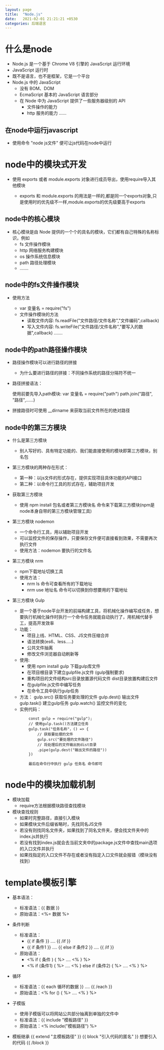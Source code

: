 ```yaml
---
layout: page
title:  "Node.js"
date:   2021-02-01 21:21:21 +0530
categories: 后端语言
---
```



# 什么是node

- Node.js 是一个基于 Chrome V8 引擎的 JavaScript 运行环境
- JavaScript 运行时
- 既不是语言，也不是框架，它是一个平台
- Node.js 中的 JavaScript
  - 没有 BOM、DOM
  - EcmaScript 基本的 JavaScript 语言部分
  - 在 Node 中为 JavaScript 提供了一些服务器级别的 API
    - 文件操作的能力
    - http 服务的能力
    ......
## 在node中运行javascript

- 使用命令 "node js文件" 便可让js代码在node中运行

# node中的模块式开发

- 使用 exports 或者 module.exports 对象进行成员导出，使用require导入其他模块

    - exports 和 module.exports 的用法是一样的,都是同一个exports对象,只是使用时的优先级不一样,module.exports的优先级要高于exports

## node中的核心模块

-  核心模块是由 Node 提供的一个个的具名的模块，它们都有自己特殊的名称标识，例如
    - fs 文件操作模块
    - http 网络服务构建模块
    - os 操作系统信息模块
    - path 路径处理模块
    - .......

## node中的fs文件操作模块

- 使用方法

    - var 变量名 = require("fs")
    - 文件操作模块的方法
        - 读取文件内容: fs.readFile("文件路径/文件名称","文件编码",callback)
        - 写入文件内容: fs.writeFile("文件路径/文件名称","要写入的数据",callback)
        .......

## node中的path路径操作模块

- 路径操作模块可以进行路径的拼接

    - 为什么要进行路径的拼接：不同操作系统的路径分隔符不统一

- 路径拼接语法：

    使用前要先导入path模块: var 变量名 = require("path")
    path.join("路径", "路径",......)

- 拼接路径时可使用 __dirname 来获取当前文件所在的绝对路径

## node中的第三方模块

- 什么是第三方模块

    - 别人写好的、具有特定功能的、我们能直接使用的模块即第三方模块，别名包

- 第三方模块的两种存在形式：

    - 第一种：以js文件的形式存在，提供实现项目具体功能的API接口
    - 第二种：以命令行工具的形式存在，辅助项目开发

- 获取第三方模块

    - 使用 npm install 包名或者第三方模块名 命令来下载第三方模块(npm是node本身自带的第三方模块管理工具)

- 第三方模块 nodemon

    - 一个命令行工具，用以辅助项目开发
    - 可以监控文件的保存操作，只要保存文件便可直接看到效果，不需要再次执行文件
    - 使用方法：nodemon 要执行的文件名

- 第三方模块 nrm

    - npm下载地址切换工具
    - 使用方法：
        - nrm ls 命令可查看所有的下载地址
        - nrm use 地址名 命令可以切换到你想要用的下载地址

- 第三方模块 Gulp

    - 是一个基于node平台开发的前端构建工具，将机械化操作编写成任务，想要执行机械化操作时执行一个命令任务就能自动执行了，用机械代替手工，提高开发效率
    - 功能：
        - 项目上线、HTML、CSS、JS文件压缩合并
        - 语法转换(es6、less.....)
        - 公共文件抽离
        - 修改文件浏览器自动刷新等
    - 使用:
        - 使用 npm install gulp 下载gulp库文件
        - 在项目根目录下建立gulpfile.js文件 (gulp强制要求)
        - 重构项目的文件结构src目录放置源代码文件 dist目录放置构建后文件
        - 在gulpfile.js文件中编写任务
        - 在命令工具中执行gulp任务
    - 方法：
        gulp.src() 获取任务要处理的文件
        gulp.dest() 输出文件
        gulp.task() 建立gulp任务
        gulp.watch() 监控文件的变化
    - 实例代码：
        ```
            const gulp = require("gulp");
            // 使用gulp.task()方法建立任务
            gulp.task("任务名称"，() => {
                // 获取要处理的文件
                gulp.src("要处理的文件路径")
                // 将处理后的文件输出到dist目录
                .pipe(gulp.dest("输出文件的路径"))
            })

            最后在命令行中执行 gulp 任务名 命令即可
        ```
    
# node中的模块加载机制

- 模块加载
    - require方法根据模块路径查找模块
- 模块查找规则
    - 如果时完整路径，直接引入模块
    - 如果模块文件后缀省略时，先找同名JS文件
    - 若没有则找同名文件夹，如果找到了同名文件夹，便会找文件夹中的index.js并执行
    - 若没有找到index.js就会去当前文夹中的package.js文件中查找main选项的入口文件并执行
    - 如果找指定的入口文件不存在或者没有指定入口文件就会报错（模块没有找到）


# template模板引擎

- 基本语法：
    - 标准语法：{{ 数据 }}
    - 原始语法：<%= 数据 %>
- 条件判断
    - 标准语法：
        - {{ if 条件 }} .... {{ /if }}
        - {{ if 条件1 }} .... {{ else if 条件2 }} .... {{ /if }}
    - 原始语法：
        - <% if ( 条件 ) { %> .... <% } %>
        - <% if (条件1) { %> .... <% } else if (条件2) { %> .... <% } %>
- 循环
    - 标准语法：{{ each 循环的数据 }} .... {{ /each }}
    - 原始语法：<% for () { %> .... <% } %> 

- 子模版
    - 使用子模版可以将网站公共部分抽离到单独的文件中
    - 标准语法：{{ include "模板路径" }}
    - 原始语法：<% include("模板路径") %>

- 模板继承
    {{ extend "主模板路径" }}
    {{ block "引入代码的匿名" }} 想要引入的代码 {{ /block }}

